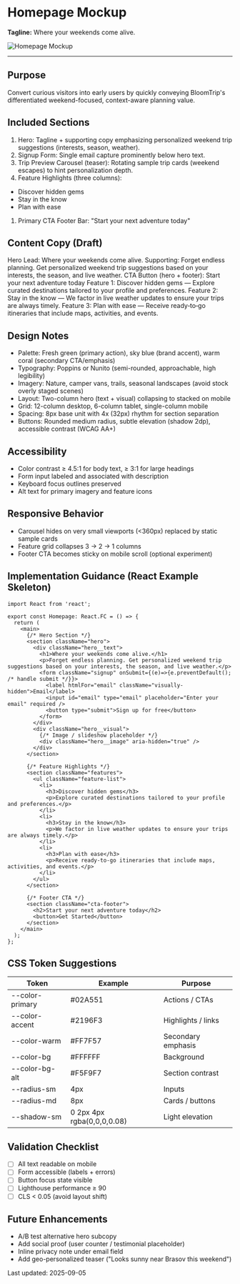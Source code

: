 # Homepage Mockup

**Tagline:** Where your weekends come alive.

![Homepage Mockup](homepage.png)

---

## Purpose

Convert curious visitors into early users by quickly conveying BloomTrip's differentiated weekend-focused, context-aware planning value.

## Included Sections

1. Hero: Tagline + supporting copy emphasizing personalized weekend trip suggestions (interests, season, weather).
1. Signup Form: Single email capture prominently below hero text.
1. Trip Preview Carousel (teaser): Rotating sample trip cards (weekend escapes) to hint personalization depth.
1. Feature Highlights (three columns):

  * Discover hidden gems
  * Stay in the know
  * Plan with ease

1. Primary CTA Footer Bar: "Start your next adventure today"

## Content Copy (Draft)

Hero Lead: Where your weekends come alive.
Supporting: Forget endless planning. Get personalized weekend trip suggestions based on your interests, the season, and live weather.
CTA Button (hero + footer): Start your next adventure today
Feature 1: Discover hidden gems — Explore curated destinations tailored to your profile and preferences.
Feature 2: Stay in the know — We factor in live weather updates to ensure your trips are always timely.
Feature 3: Plan with ease — Receive ready‑to‑go itineraries that include maps, activities, and events.

## Design Notes

* Palette: Fresh green (primary action), sky blue (brand accent), warm coral (secondary CTA/emphasis)
* Typography: Poppins or Nunito (semi-rounded, approachable, high legibility)
* Imagery: Nature, camper vans, trails, seasonal landscapes (avoid stock overly staged scenes)
* Layout: Two-column hero (text + visual) collapsing to stacked on mobile
* Grid: 12-column desktop, 6-column tablet, single-column mobile
* Spacing: 8px base unit with 4x (32px) rhythm for section separation
* Buttons: Rounded medium radius, subtle elevation (shadow 2dp), accessible contrast (WCAG AA+)

## Accessibility

* Color contrast ≥ 4.5:1 for body text, ≥ 3:1 for large headings
* Form input labeled and associated with description
* Keyboard focus outlines preserved
* Alt text for primary imagery and feature icons

## Responsive Behavior

* Carousel hides on very small viewports (<360px) replaced by static sample cards
* Feature grid collapses 3 → 2 → 1 columns
* Footer CTA becomes sticky on mobile scroll (optional experiment)

## Implementation Guidance (React Example Skeleton)

```tsx
import React from 'react';

export const Homepage: React.FC = () => {
  return (
    <main>
      {/* Hero Section */}
      <section className="hero">
        <div className="hero__text">
          <h1>Where your weekends come alive.</h1>
          <p>Forget endless planning. Get personalized weekend trip suggestions based on your interests, the season, and live weather.</p>
          <form className="signup" onSubmit={(e)=>{e.preventDefault(); /* handle submit */}}>
            <label htmlFor="email" className="visually-hidden">Email</label>
            <input id="email" type="email" placeholder="Enter your email" required />
            <button type="submit">Sign up for free</button>
          </form>
        </div>
        <div className="hero__visual">
          {/* Image / slideshow placeholder */}
          <div className="hero__image" aria-hidden="true" />
        </div>
      </section>

      {/* Feature Highlights */}
      <section className="features">
        <ul className="feature-list">
          <li>
            <h3>Discover hidden gems</h3>
            <p>Explore curated destinations tailored to your profile and preferences.</p>
          </li>
          <li>
            <h3>Stay in the know</h3>
            <p>We factor in live weather updates to ensure your trips are always timely.</p>
          </li>
          <li>
            <h3>Plan with ease</h3>
            <p>Receive ready-to-go itineraries that include maps, activities, and events.</p>
          </li>
        </ul>
      </section>

      {/* Footer CTA */}
      <section className="cta-footer">
        <h2>Start your next adventure today</h2>
        <button>Get Started</button>
      </section>
    </main>
  );
};
```

## CSS Token Suggestions

| Token | Example | Purpose |
|-------|---------|---------|
| --color-primary | #02A551 | Actions / CTAs |
| --color-accent | #2196F3 | Highlights / links |
| --color-warm | #FF7F57 | Secondary emphasis |
| --color-bg | #FFFFFF | Background |
| --color-bg-alt | #F5F9F7 | Section contrast |
| --radius-sm | 4px | Inputs |
| --radius-md | 8px | Cards / buttons |
| --shadow-sm | 0 2px 4px rgba(0,0,0,0.08) | Light elevation |

## Validation Checklist

* [ ] All text readable on mobile
* [ ] Form accessible (labels + errors)
* [ ] Button focus state visible
* [ ] Lighthouse performance ≥ 90
* [ ] CLS < 0.05 (avoid layout shift)

## Future Enhancements

- A/B test alternative hero subcopy
- Add social proof (user counter / testimonial placeholder)
- Inline privacy note under email field
- Add geo-personalized teaser ("Looks sunny near Brasov this weekend")

Last updated: 2025-09-05
